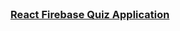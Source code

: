 <!-- PROJECT Title -->
<br />
<p align="center">
  <h3 align="center"><a href="">React Firebase Quiz Application</a></h3>


<!-- TABLE OF CONTENTS -->

#
